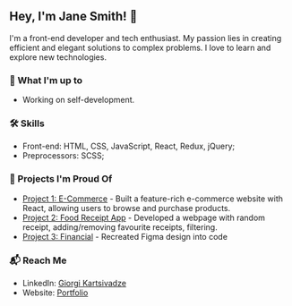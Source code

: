 ## Hey, I'm Jane Smith! 🌟

I'm a front-end developer and tech enthusiast. My passion lies in creating efficient and elegant solutions to complex problems. I love to learn and explore new technologies.

### 💼 What I'm up to
- Working on self-development.

### 🛠️ Skills
- Front-end: HTML, CSS, JavaScript, React, Redux, jQuery;
- Preprocessors: SCSS;

### 🚀 Projects I'm Proud Of
- [Project 1: E-Commerce]([https://github.com/janesmith/ecommerce](https://furniture-advanced.vercel.app/)) - Built a feature-rich e-commerce website with React, allowing users to browse and purchase products.
- [Project 2: Food Receipt App]([https://github.com/janesmith/blogging-api](https://food-recipe-react-sooty.vercel.app/)) - Developed a webpage with random receipt, adding/removing favourite receipts, filtering.
- [Project 3: Financial]([https://github.com/janesmith/data-dashboard](https://gkartsivadze.github.io/projects/financial/)) - Recreated Figma design into code

### 📬 Reach Me
- LinkedIn: [Giorgi Kartsivadze](https://linkedin.com/in/gkartsivadze16)
- Website: [Portfolio](portfolio-gkartsivadze.vercel.app)
